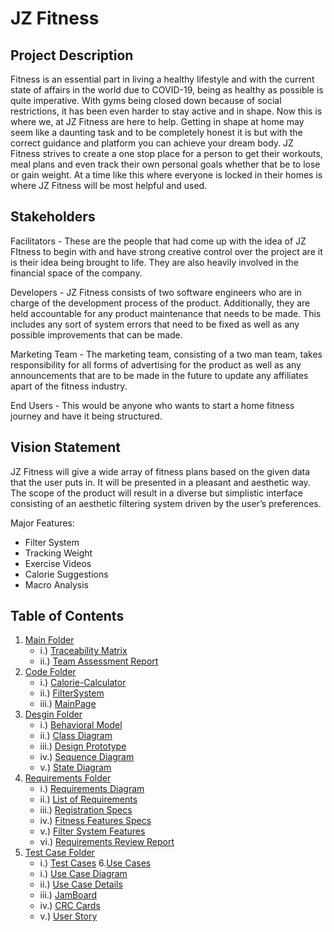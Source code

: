# JZ Fitness
## Project Description

Fitness is an essential part in living a healthy lifestyle and with the current state of affairs in the world due to COVID-19, being as healthy as possible is quite imperative. With gyms being closed down because of social restrictions, it has been even harder to stay active and in shape. 
Now this is where we, at JZ Fitness are here to help. Getting in shape at home may seem like a daunting task and to be completely honest it is but with the correct guidance and platform you can achieve your dream body. JZ Fitness strives to create a one stop place for a person to get their workouts, meal plans and even track their own personal goals whether that be to lose or gain weight. At a time like this where everyone is locked in their homes is where JZ Fitness will be most helpful and used. 

## Stakeholders

Facilitators - These are the people that had come up with the idea of JZ FItness to begin with and have strong creative control over the project are it is their idea being brought to life. They are also heavily involved in the financial space of the company. 

Developers - JZ Fitness consists of  two software engineers who are in charge of the development process of the product. Additionally, they are held accountable for any product maintenance that needs to be made. This includes any sort of system errors that need to be fixed as well as any possible improvements that can be made. 

Marketing Team - The marketing team, consisting of a two man team, takes responsibility for all forms of advertising for the product as well as any announcements that are to be made in the future to update any affiliates apart of the fitness industry. 

End Users - This would be anyone who wants to start a home fitness journey and have it being structured.

## Vision Statement

JZ Fitness will give a wide array of fitness plans based on the given data that the user puts in. It will be presented in a pleasant and aesthetic way. The scope of the product will result in a diverse but simplistic interface consisting of an aesthetic filtering system driven by the user’s preferences.

Major Features:
* Filter System
* Tracking Weight
* Exercise Videos
* Calorie Suggestions
* Macro Analysis

## Table of Contents

1. [Main Folder](https://github.com/SOFE2720/JZFitness)
     * i.) [Traceability Matrix](https://github.com/SOFE2720/JZFitness/blob/main/Traceability%20Matrix.xlsx)
     * ii.) [Team Assessment Report]()
2. [Code Folder](https://github.com/SOFE2720/JZFitness/tree/main/Code)
     * i.) [Calorie-Calculator](https://github.com/SOFE2720/JZFitness/tree/main/Code/Calorie-Calculator)
     * ii.) [FilterSystem](https://github.com/SOFE2720/JZFitness/tree/main/Code/FilterSystem)
     * iii.) [MainPage](https://github.com/SOFE2720/JZFitness/tree/main/Code/MainPage)
3. [Desgin Folder](https://github.com/SOFE2720/JZFitness/tree/main/Design)
     * i.) [Behavioral Model](https://github.com/SOFE2720/JZFitness/blob/main/Design/Behavioral%20Model.png)
     * ii.) [Class Diagram](https://github.com/SOFE2720/JZFitness/blob/main/Design/Class%20Diagram.png)
     * iii.) [Design Prototype](https://github.com/SOFE2720/JZFitness/blob/main/Design/Design%20Prototype.pdf)
     * iv.) [Sequence Diagram](https://github.com/SOFE2720/JZFitness/blob/main/Design/Sequence%20Diagram.png)
     * v.) [State Diagram](https://github.com/SOFE2720/JZFitness/blob/main/Design/State%20Diagram.png)
4. [Requirements Folder](https://github.com/SOFE2720/JZFitness/tree/main/Requirements)
     * i.) [Requirements Diagram](https://github.com/SOFE2720/JZFitness/blob/main/Requirements/Requirements%20Diagram.png)
     * ii.) [List of Requirements](https://github.com/SOFE2720/JZFitness/blob/main/Requirements/List%20of%20Requirements.pdf)
     * iii.) [Registration Specs](https://github.com/SOFE2720/JZFitness/blob/main/Requirements/Registration%20Specs.png)
     * iv.) [Fitness Features Specs](https://github.com/SOFE2720/JZFitness/blob/main/Requirements/Fitness%20Features%20Specs.png)
     * v.) [Filter System Features](https://github.com/SOFE2720/JZFitness/blob/main/Requirements/Filter%20System%20Specs.png)
     * vi.) [Requirements Review Report](https://github.com/SOFE2720/JZFitness/blob/main/Requirements/Review%20Report%20-%20Requirements.pdf)
5. [Test Case Folder](https://github.com/SOFE2720/JZFitness/tree/main/Test%20Case)
     * i.) [Test Cases](https://github.com/SOFE2720/JZFitness/blob/main/Test%20Case/Test%20Cases.pdf)
6.[Use Cases](https://github.com/SOFE2720/JZFitness/tree/main/Use%20Cases)
     * i.) [Use Case Diagram](https://github.com/SOFE2720/JZFitness/blob/main/Use%20Cases/Use%20Case%20Diagram.png)
     * ii.) [Use Case Details](https://github.com/SOFE2720/JZFitness/blob/main/Use%20Cases/Use%20Case%20Details.pdf)
     * iii.) [JamBoard](https://github.com/SOFE2720/JZFitness/blob/main/Use%20Cases/JamBoard.pdf)
     * iv.) [CRC Cards](https://github.com/SOFE2720/JZFitness/blob/main/Use%20Cases/CRC%20Cards.pdf)
     * v.) [User Story](https://github.com/SOFE2720/JZFitness/blob/main/Use%20Cases/User%20Story.pdf)

